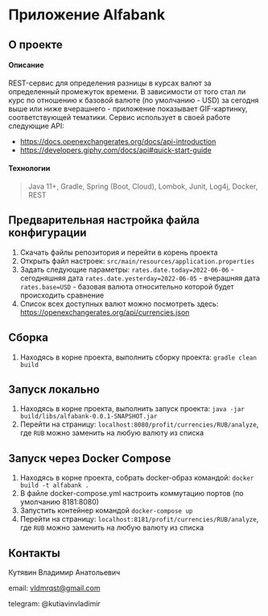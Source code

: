 # Приложение Alfabank

## О проекте 
#### Описание
REST-сервис для определения разницы в курсах валют за определенный промежуток времени. 
В зависимости от того стал ли курс по отношению к базовой валюте (по умолчанию - USD) за сегодня выше или ниже
вчерашнего - приложение показывает GIF-картинку, соответствующей тематики.
Сервис использует в своей работе следующие API:
 - https://docs.openexchangerates.org/docs/api-introduction
 - https://developers.giphy.com/docs/api#quick-start-guide
 

#### Технологии
 > Java 11+, Gradle, Spring (Boot, Cloud), Lombok, Junit, Log4j, Docker, REST

## Предварительная настройка файла конфигурации
1. Скачать файлы репозитория и перейти в корень проекта
2. Открыть файл настроек: `src/main/resources/application.properties`
3. Задать следующие параметры:
`rates.date.today=2022-06-06` - сегодняшняя дата
`rates.date.yesterday=2022-06-05` - вчерашняя дата
`rates.base=USD` - базовая валюта относительно которой будет происходить сравнение 
4. Список всех доступных валют можно посмотреть здесь: https://openexchangerates.org/api/currencies.json

## Сборка
1. Находясь в корне проекта, выполнить сборку проекта: `gradle clean build`

## Запуск локально
1. Находясь в корне проекта, выполнить запуск проекта: `java -jar build/libs/alfabank-0.0.1-SNAPSHOT.jar`
2. Перейти на страницу: `localhost:8080/profit/currencies/RUB/analyze`, где `RUB` можно заменить на любую валюту из списка

## Запуск через Docker Compose
1. Находясь в корне проекта, собрать docker-образ командой: `docker build -t alfabank .`
2. В файле docker-compose.yml настроить коммутацию портов (по умолчанию 8181:8080)
3. Запустить контейнер командой `docker-compose up`
4. Перейти на страницу: `localhost:8181/profit/currencies/RUB/analyze`, где `RUB` можно заменить на любую валюту из списка

## Контакты
Кутявин Владимир Анатольевич

email: vldmrqst@gmail.com

telegram: @kutiavinvladimir